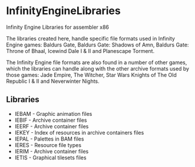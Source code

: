 # InfinityEngineLibraries

Infinity Engine Libraries for assembler x86

The  libraries created here, handle specific file formats used in Infinity Engine games: Baldurs Gate,  Baldurs Gate: Shadows of Amn, Baldurs Gate: Throne of Bhaal, Icewind  Dale I & II and Planescape Torment.

The Infinity Engine file formats are also found in a number of other games, which the libraries can handle along with the other archive formats used by those games: Jade Empire, The Witcher, Star Wars Knights of The Old Republic I & II and Neverwinter Nights.

## Libraries

- IEBAM - Graphic animation files
- IEBIF - Archive container files
- IEERF - Archive container files
- IEKEY - Index of resources in archive containers files
- IEPAL - Palettes in BAM files
- IERES - Resource file types
- IERIM - Archive container files
- IETIS - Graphical tilesets files

